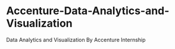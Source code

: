 # Accenture-Data-Analytics-and-Visualization
Data Analytics and Visualization By Accenture Internship
